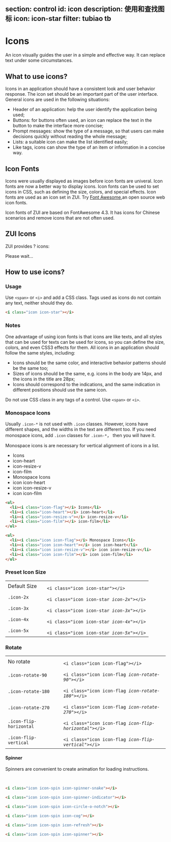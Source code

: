 ﻿section: control
id: icon
description: 使用和查找图标
icon: icon-star
filter: tubiao tb
---

# Icons

<style>
#iconsExample ul {padding: 0;}
#iconsExample li {
  cursor: pointer;
  float: left;
  width: 150px;
  line-height: 25px;
  list-style: none;
  padding: 2px 10px;
  white-space: nowrap;
  transition: all .3s;
}
#iconsExample li a {color: #333}
#iconsExample li a:hover {text-decoration: none}
#iconsExample li a > i {display: inline-block; min-width: 20px}
#iconsExample li:hover {background-color: #d5f1d7; transform: scale(1.2);}

.table-icons-example td {vertical-align: middle;}
.table-icons-example td pre {margin-bottom: 0;}

</style>

An icon visually guides the user in a simple and effective way. It can replace text under some circumstances.

## What to use icons?

Icons in an application should have a consistent look and user behavior response. The icon set should be an important part of the user interface. General icons are used in the following situations:

*   Header of an application: help the user identify the application being used;
*   Buttons: for buttons often used, an icon can replace the text in the button to make the interface more concise;
*   Prompt messages: show the type of a message, so that users can make decisions quickly without reading the whole message;
*   Lists: a suitable icon can make the list identified easily;
*   Like tags, icons can show the type of an item or information in a concise way.

## Icon Fonts

Icons were usually displayed as images before icon fonts are univeral. Icon fonts are now a better way to display icons. Icon fonts can be used to set icons in CSS, such as defining the size, colors, and special effects. Icon fonts are used as an icon set in ZUI. Try [Font Awesome](https://github.com/FortAwesome/Font-Awesome),an open source web icon fonts.

Icon fonts of ZUI are based on FontAwesome 4.3. It has icons for Chinese scenarios and remove icons that are not often used.

## ZUI Icons

ZUI provides <span class="icons-count">?</span> icons:

<div class="example" id="iconsExample">
  <div class="text-center text-muted"><i class="icon icon-spin icon-spinner-indicator"></i> Please wait...</div>
</div>

## How to use icons?

### Usage

Use `<span>` or `<i>` and add a CSS class. Tags used as icons do not contain any text, neither should they do.

```html
<i class="icon icon-star"></i>
```

### Notes

One advantage of using icon fonts is that icons are like texts, and all styles that can be used for texts can be used for icons, so you can define the size, colors, and even  CSS3 effects for them. All icons in an application should follow the same styles, including:

*   Icons should be the same color, and interactive behavior patterns should be the same too;
*   Sizes of icons should be the same, e.g. icons in the body are 14px, and the icons in the title are 28px;
*   Icons should correspond to the indications, and the same indication in different positions should use the same icon.

<div class="alert alert-danger">
  <p>
  Do not use CSS class in any tags of a control. Use <code>&lt;span&gt;</code> or <code>&lt;i&gt;</code>.</p>
</div>

### Monospace Icons

Usually `.icon-*` is not used with `.icon` classes. However, icons have different shapes, and the widths in the text are different too. If you need monospace icons, add `.icon` classes for `.icon-*`， then you will have it.

Monospace icons is are necessary for vertical alignment of icons in a list.

<example>
  <div class="row">
    <div class="col-sm-6">
      <ul style="margin: 0">
        <li><i class="icon-flag"></i> Icons</li>
        <li><i class="icon-heart"></i> <span class="code">icon-heart</span></li>
        <li><i class="icon-resize-v"></i> <span class="code">icon-resize-v</span></li>
        <li><i class="icon-film"></i> <span class="code">icon-film</span></li>
      </ul>
    </div>
    <div class="col-sm-6">
      <ul style="margin: 0">
        <li><i class="icon icon-flag"></i> Monospace Icons</li>
        <li><i class="icon icon-heart"></i> <span class="code">icon icon-heart</span></li>
        <li><i class="icon icon-resize-v"></i> <span class="code">icon icon-resize-v</span></li>
        <li><i class="icon icon-film"></i> <span class="code">icon icon-film</span></li>
      </ul>
    </div>
  </div>
</example>

```html
<ul>
  <li><i class="icon-flag"></i> Icons</li>
  <li><i class="icon-heart"></i> icon-heart</li>
  <li><i class="icon-resize-v"></i> icon-resize-v</li>
  <li><i class="icon-film"></i> icon-film</li>
</ul>

<ul>
  <li><i class="icon icon-flag"></i> Monospace Icons</li>
  <li><i class="icon icon-heart"></i> icon icon-heart</li>
  <li><i class="icon icon-resize-v"></i> icon icon-resize-v</li>
  <li><i class="icon icon-film"></i> icon icon-film</li>
</ul>
```

### Preset Icon Size

<div class="example">
  <table class="table table-icons-example">
    <tbody><tr>
      <td>Default Size</td>
      <td><i class="icon icon-star"></i></td>
      <td><pre><code>&lt;i class="icon icon-star"&gt;&lt;/i&gt;</code></pre></td>
    </tr>
    <tr>
      <td><code>.icon-2x</code></td>
      <td><i class="icon icon-star icon-2x"></i></td>
      <td><pre><code>&lt;i class="icon icon-star <em>icon-2x</em>"&gt;&lt;/i&gt;</code></pre></td>
    </tr>
    <tr>
      <td><code>.icon-3x</code></td>
      <td><i class="icon icon-star icon-3x"></i></td>
      <td><pre><code>&lt;i class="icon icon-star <em>icon-3x</em>"&gt;&lt;/i&gt;</code></pre></td>
    </tr>
    <tr>
      <td><code>.icon-4x</code></td>
      <td><i class="icon icon-star icon-4x"></i></td>
      <td><pre><code>&lt;i class="icon icon-star <em>icon-4x</em>"&gt;&lt;/i&gt;</code></pre></td>
    </tr>
    <tr>
      <td><code>.icon-5x</code></td>
      <td><i class="icon icon-star icon-5x"></i></td>
      <td><pre><code>&lt;i class="icon icon-star <em>icon-5x</em>"&gt;&lt;/i&gt;</code></pre></td>
    </tr>
  </tbody></table>
</div>

### Rotate

<div class="example">
  <table class="table table-icons-example">
    <tbody><tr>
      <td>No rotate</td>
      <td><i class="icon icon-2x icon-flag"></i></td>
      <td><pre><code>&lt;i class="icon icon-flag"&gt;&lt;/i&gt;</code></pre></td>
    </tr>
    <tr>
      <td><code>.icon-rotate-90</code></td>
      <td><i class="icon icon-2x icon-flag icon-rotate-90"></i></td>
      <td><pre><code>&lt;i class="icon icon-flag <em>icon-rotate-90</em>"&gt;&lt;/i&gt;</code></pre></td>
    </tr>
    <tr>
      <td><code>.icon-rotate-180</code></td>
      <td><i class="icon icon-2x icon-flag icon-rotate-180"></i></td>
      <td><pre><code>&lt;i class="icon icon-flag <em>icon-rotate-180</em>"&gt;&lt;/i&gt;</code></pre></td>
    </tr>
    <tr>
      <td><code>.icon-rotate-270</code></td>
      <td><i class="icon icon-2x icon-flag icon-rotate-270"></i></td>
      <td><pre><code>&lt;i class="icon icon-flag <em>icon-rotate-270</em>"&gt;&lt;/i&gt;</code></pre></td>
    </tr>
    <tr>
      <td><code>.icon-flip-horizontal</code></td>
      <td><i class="icon icon-2x icon-flag icon-flip-horizontal"></i></td>
      <td><pre><code>&lt;i class="icon icon-flag <em>icon-flip-horizontal</em>"&gt;&lt;/i&gt;</code></pre></td>
    </tr>
    <tr>
      <td><code>.icon-flip-vertical</code></td>
      <td><i class="icon icon-2x icon-flag icon-flip-vertical"></i></td>
      <td><pre><code>&lt;i class="icon icon-flag <em>icon-flip-vertical</em>"&gt;&lt;/i&gt;</code></pre></td>
    </tr>
  </tbody></table>
</div>

#### Spinner

Spinners are convenient to create animation for loading instructions.

<div class="example">
  <i class="icon icon-spin icon-spinner-snake"></i> &nbsp; 
  <i class="icon icon-spin icon-spinner-indicator"></i> &nbsp; 
  <i class="icon icon-spin icon-circle-o-notch"></i> &nbsp; 
  <i class="icon icon-spin icon-cog"></i> &nbsp; 
  <i class="icon icon-spin icon-refresh"></i> &nbsp; 
  <i class="icon icon-spin icon-spinner"></i>
</div>

```html
<i class="icon icon-spin icon-spinner-snake"></i>
```

```html
<i class="icon icon-spin icon-spinner-indicator"></i>
```

```html
<i class="icon icon-spin icon-circle-o-notch"></i>
```

```html
<i class="icon icon-spin icon-cog"></i>
```

```html
<i class="icon icon-spin icon-refresh"></i>
```

```html
<i class="icon icon-spin icon-spinner"></i>
```

<script>
function afterPageLoad() {
    if($.doc) {
        var url = $('body').hasClass('layout-page') ? '../icons.json' : 'docs/icons.json';
        $.doc.loadData(url, function(data) {
            var iconCount = 0;
            var $list = $('<ul class="clearfix"></ul>');
            $.each(data, function(name, icon) {
                iconCount++;
                var $li = $('<li><a href="#search/icon-' + name + '"><i class="icon-' + name + '"></i> ' + name + '</a></li>');
                icon.id = name;
                $li.data('icon', icon);
                $list.append($li);
            });
            $('#iconsExample').empty().append($list);
            $('#pageBody .icons-count').text(iconCount);
        });
    }
}
</script>
